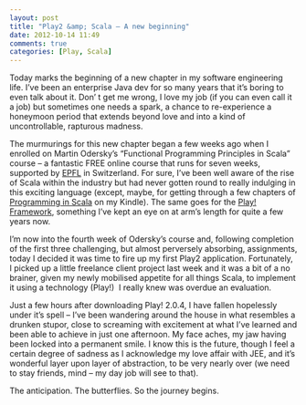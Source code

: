 ```yaml
---
layout: post
title: "Play2 &amp; Scala – A new beginning"
date: 2012-10-14 11:49
comments: true
categories: [Play, Scala]
---
```

Today marks the beginning of a new chapter in my software engineering life. I’ve been an enterprise Java dev for so many years that it’s boring to even talk about it. Don’ t get me wrong, I love my job (if you can even call it a job) but sometimes one needs a spark, a chance to re-experience a honeymoon period that extends beyond love and into a kind of uncontrollable, rapturous madness.

The murmurings for this new chapter began a few weeks ago when I enrolled on Martin Odersky’s “Functional Programming Principles in Scala” course – a fantastic FREE online course that runs for seven weeks, supported by [EPFL](http://www.epfl.ch/) in Switzerland. For sure, I’ve been well aware of the rise of Scala within the industry but had never gotten round to really indulging in this exciting language (except, maybe, for getting through a few chapters of [Programming in Scala](http://www.artima.com/shop/programming_in_scala_2ed/) on my Kindle). The same goes for the [Play! Framework](http://www.playframework.org/), something I’ve kept an eye on at arm’s length for quite a few years now.

I’m now into the fourth week of Odersky’s course and, following completion of the first three challenging, but almost perversely absorbing, assignments, today I decided it was time to fire up my first Play2 application. Fortunately, I picked up a little freelance client project last week and it was a bit of a no brainer, given my newly mobilised appetite for all things Scala, to implement it using a technology (Play!) &nbsp;I really knew was overdue an evaluation.

Just a few hours after downloading Play! 2.0.4, I have fallen hopelessly under it’s spell – I’ve been wandering around the house in what resembles a drunken stupor, close to screaming with excitement at what I’ve learned and been able to achieve in just one afternoon. My face aches, my jaw having been locked into a permanent smile. I know this is the future, though I feel a certain degree of sadness as I acknowledge my love affair with JEE, and it’s wonderful layer upon layer of abstraction, to be very nearly over (we need to stay friends, mind – my day job will see to that).

The anticipation. The butterflies. So the journey begins.